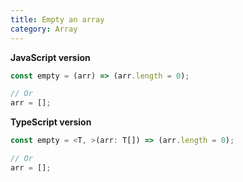 ```yaml
---
title: Empty an array
category: Array
---
```


**JavaScript version**

```js
const empty = (arr) => (arr.length = 0);

// Or
arr = [];
```

**TypeScript version**

```js
const empty = <T, >(arr: T[]) => (arr.length = 0);

// Or
arr = [];
```